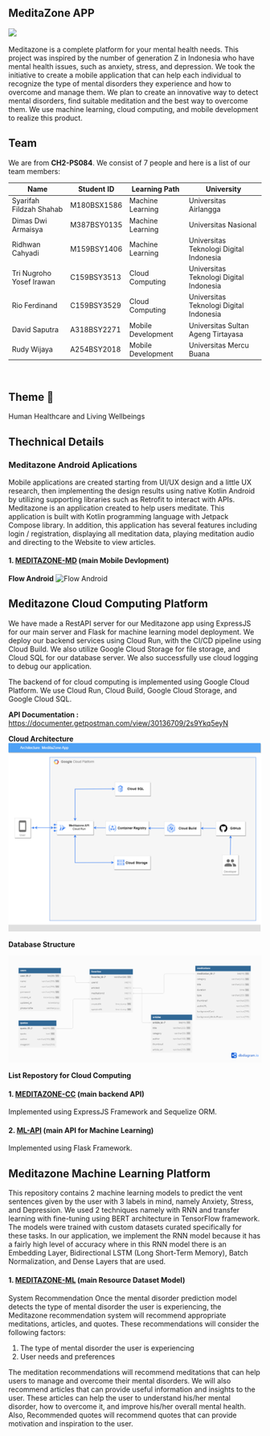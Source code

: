 
## MeditaZone APP
![](/profile/resource/bg-github.png)

Meditazone is a complete platform for your mental health needs. This project was inspired by the number of generation Z in Indonesia who have mental health issues, such as anxiety, stress, and depression. We took the initiative to create a mobile application that can help each individual to recognize the type of mental disorders they experience and how to overcome and manage them. We plan to create an innovative way to detect mental disorders, find suitable meditation and the best way to overcome them. We use machine learning, cloud computing, and mobile development to realize this product.

## Team
We are from **CH2-PS084**. We consist of 7 people and here is a list of our team members:

|  Name | Student ID | Learning Path | University |
|---|---|---|---|
| Syarifah Fildzah Shahab | M180BSX1586 | Machine Learning | Universitas Airlangga |
| Dimas Dwi Armaisya | M387BSY0135 | Machine Learning | Universitas Nasional |
| Ridhwan Cahyadi | M159BSY1406 | Machine Learning | Universitas Teknologi Digital Indonesia |
| Tri Nugroho Yosef Irawan | C159BSY3513 | Cloud Computing | Universitas Teknologi Digital Indonesia |
| Rio Ferdinand | C159BSY3529 | Cloud Computing | Universitas Teknologi Digital Indonesia |
| David Saputra | A318BSY2271 | Mobile Development | Universitas Sultan Ageng Tirtayasa |
| Rudy Wijaya | A254BSY2018 | Mobile Development | Universitas Mercu Buana |

<br>

## Theme 📖
Human Healthcare and Living Wellbeings

## Thechnical Details 
### Meditazone Android Aplications
Mobile applications are created starting from UI/UX design and a little UX research, then implementing the design results using native Kotlin Android by utilizing supporting libraries such as Retrofit to interact with APIs. 
Meditazone is an application created to help users meditate. This application is built with Kotlin programming language with Jetpack Compose library. In addition, this application has several features including login / registration, displaying all meditation data, playing meditation audio and directing to the Website to view articles.

#### 1. [MEDITAZONE-MD](https://github.com/meditazone/MEDITAZONE-MD) (main Mobile Devlopment)

**Flow Android**
![Flow Android](/profile/resource/flow.jpg)

## Meditazone Cloud Computing Platform

We have made a RestAPI server for our Meditazone app using ExpressJS for our main server and Flask for machine learning model deployment. We deploy our backend services using Cloud Run, with the CI/CD pipeline using Cloud Build. We also utilize Google Cloud Storage for file storage, and Cloud SQL for our database server. We also successfully use cloud logging to debug our application.

The backend of for cloud computing is implemented using Google Cloud Platform. We use Cloud Run, Cloud Build, Google Cloud Storage, and Google Cloud SQL.

**API Documentation :** https://documenter.getpostman.com/view/30136709/2s9Ykq5eyN

**Cloud Architecture**
![Cloud Architecture](/profile/resource/cloud_archi.png)

**Database Structure**

![Database Structure](/profile/resource/database.png)

**List Repostory for Cloud Computing**

#### 1. [MEDITAZONE-CC](https://github.com/meditazone/MEDITAZONE-CC) (main backend API)

Implemented using ExpressJS Framework and Sequelize ORM.

#### 2. [ML-API](https://github.com/meditazone/ML-API) (main API for Machine Learning)
Implemented using Flask Framework.

## Meditazone Machine Learning Platform
This repository contains 2 machine learning models to predict the vent sentences given by the user with 3 labels in mind, namely Anxiety, Stress, and Depression. We used 2 techniques namely with RNN and transfer learning with fine-tuning using BERT architecture in TensorFlow framework. The models were trained with custom datasets curated specifically for these tasks. In our application, we implement the RNN model because it has a fairly high level of accuracy where in this RNN model there is an Embedding Layer, Bidirectional LSTM (Long Short-Term Memory), Batch Normalization, and Dense Layers that are used.

#### 1. [MEDITAZONE-ML](https://github.com/meditazone/MEDITAZONE-ML) (main Resource Dataset Model)

System Recommendation
Once the mental disorder prediction model detects the type of mental disorder the user is experiencing, the Meditazone recommendation system will recommend appropriate meditations, articles, and quotes. These recommendations will consider the following factors:
1. The type of mental disorder the user is experiencing
2. User needs and preferences

The meditation recommendations will recommend meditations that can help users to manage and overcome their mental disorders. We will also recommend articles that can provide useful information and insights to the user. These articles can help the user to understand his/her mental disorder, how to overcome it, and improve his/her overall mental health. Also, Recommended quotes will recommend quotes that can provide motivation and inspiration to the user.
